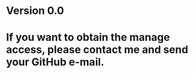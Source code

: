 # Version 0.0
# If you want to obtain the manage access, please contact me and send your GitHub e-mail. 
